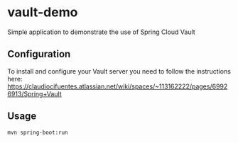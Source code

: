 # vault-demo
Simple application to demonstrate the use of Spring Cloud Vault

## Configuration
To install and configure your Vault server you need to follow the instructions here:
https://claudiocifuentes.atlassian.net/wiki/spaces/~113162222/pages/69926913/Spring+Vault

## Usage

```
mvn spring-boot:run
```
